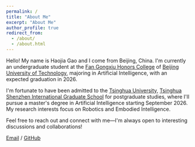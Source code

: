 ```yaml
---
permalink: /
title: "About Me"
excerpt: "About Me"
author_profile: true
redirect_from: 
  - /about/
  - /about.html
---
```


Hello! My name is Haojia Gao and I come from Beijing, China. I'm currently an undergraduate student at the [Fan Gongxiu Honors College](https://fgx-hc.bjut.edu.cn/) of [Beijing University of Technology](https://english.bjut.edu.cn/), majoring in Artificial Intelligence, with an expected graduation in 2026.

I'm fortunate to have been admitted to the [Tsinghua University](https://www.tsinghua.edu.cn/en/), [Tsinghua Shenzhen International Graduate School](https://www.sigs.tsinghua.edu.cn/en/) for postgraduate studies, where I'll pursue a master's degree in Artificial Intelligence starting September 2026. My research interests focus on Robotics and Embodied Intelligence.

Feel free to reach out and connect with me—I'm always open to interesting discussions and collaborations!

[Email](mailto:me@gaohaojia.top) / [GitHub](https://github.com/gaohaojia)
